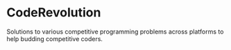 # CodeRevolution
Solutions to various competitive programming problems across platforms to help budding competitive coders.
